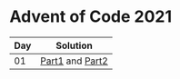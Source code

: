 # Advent of Code 2021

| Day | Solution                                                      |
|-----|---------------------------------------------------------------|
| 01  | [Part1](src/day01/part01.kt) and [Part2](src/day01/part02.kt) |
